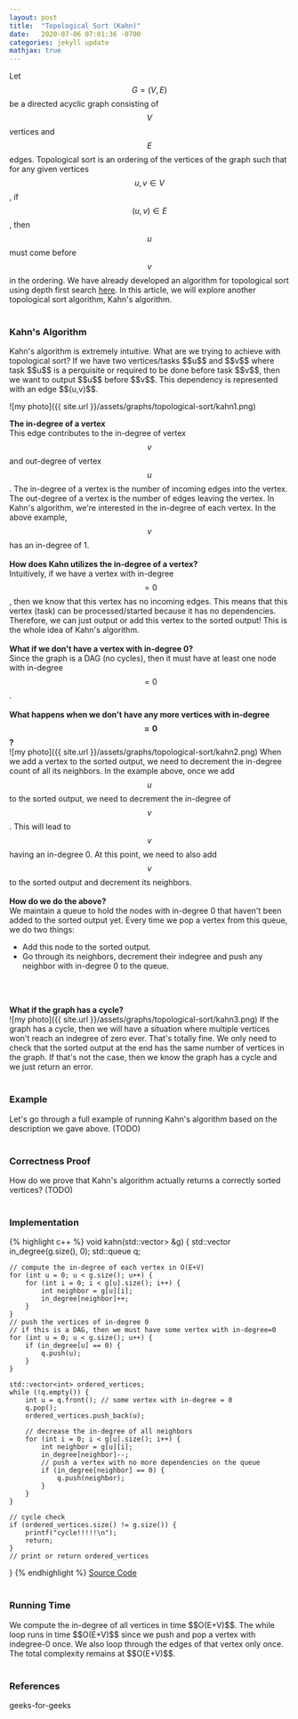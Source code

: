 ```yaml
---
layout: post
title:  "Topological Sort (Kahn)"
date:   2020-07-06 07:01:36 -0700
categories: jekyll update
mathjax: true
---
```

Let $$G = (V, E)$$ be a directed acyclic graph consisting of $$V$$ vertices and $$E$$ edges. Topological sort is an ordering of the vertices of the graph such that for any given vertices $$u, v \in V$$, if $$(u,v) \in E$$, then $$u$$ must come before $$v$$ in the ordering. We have already developed an algorithm for topological sort using depth first search <a href="https://strncat.github.io/jekyll/update/2019/07/10/topological-sort.html">here</a>. In this article, we will explore another topological sort algorithm, Kahn's algorithm. 
<br>
<br>
<!----------------------------------------------------------------------------------->
<h3>Kahn's Algorithm</h3>
Kahn's algorithm is extremely intuitive. What are we trying to achieve with topological sort? If we have two vertices/tasks $$u$$ and $$v$$ where task $$u$$ is a perquisite or required to be done before task $$v$$, then we want to output $$u$$ before $$v$$. This dependency is represented with an edge $$(u,v)$$. 

![my photo]({{ site.url }}/assets/graphs/topological-sort/kahn1.png)

<b>The in-degree of a vertex</b><br>
This edge contributes to the in-degree of vertex $$v$$ and out-degree of vertex $$u$$. The in-degree of a vertex is the number of incoming edges into the vertex. The out-degree of a vertex is the number of edges leaving the vertex. In Kahn's algorithm, we're interested in the in-degree of each vertex. In the above example, $$v$$ has an in-degree of 1.
<br>
<br>
<b>How does Kahn utilizes the in-degree of a vertex?</b><br>
Intuitively, if we have a vertex with in-degree $$=0$$, then we know that this vertex has no incoming edges. This means that this vertex (task) can be processed/started because it has no dependencies. Therefore, we can just output or add this vertex to the sorted output! This is the whole idea of Kahn's algorithm. 
<br>
<br>
<b>What if we don't have a vertex with in-degree 0?</b><br>
Since the graph is a DAG (no cycles), then it must have at least one node with in-degree $$=0$$.
<br>
<br>
<b>What happens when we don't have any more vertices with in-degree $$=0$$?</b><br>
![my photo]({{ site.url }}/assets/graphs/topological-sort/kahn2.png)
When we add a vertex to the sorted output, we need to decrement the in-degree count of all its neighbors. In the example above, once we add $$u$$ to the sorted output, we need to decrement the in-degree of $$v$$. This will lead to $$v$$ having an in-degree 0. At this point, we need to also add $$v$$ to the sorted output and decrement its neighbors.
<br>
<br>
<b>How do we do the above?</b><br>
We maintain a queue to hold the nodes with in-degree 0 that haven't been added to the sorted output yet. Every time we pop a vertex from this queue, we do two things:
- Add this node to the sorted output.
- Go through its neighbors, decrement their indegree and push any neighbor with in-degree 0 to the queue.
<br>
<br>

<b>What if the graph has a cycle?</b><br>
![my photo]({{ site.url }}/assets/graphs/topological-sort/kahn3.png)
If the graph has a cycle, then we will have a situation where multiple vertices won't reach an indegree of zero ever. That's totally fine. We only need to check that the sorted output at the end has the same number of vertices in the graph. If that's not the case, then we know the graph has a cycle and we just return an error.
<br>
<br>
<!----------------------------------------------------------------------------------->
<h3>Example</h3>
Let's go through a full example of running Kahn's algorithm based on the description we gave above. (TODO)
<br>
<br>
<!----------------------------------------------------------------------------------->
<h3>Correctness Proof</h3>
How do we prove that Kahn's algorithm actually returns a correctly sorted vertices? (TODO)
<br>
<br>
<!---------------------------------------------------------------------------------------->
<h3>Implementation</h3>
{% highlight c++ %}
void kahn(std::vector<std::vector<int>> &g) {
    std::vector<int> in_degree(g.size(), 0);
    std::queue<int> q;

    // compute the in-degree of each vertex in O(E+V)
    for (int u = 0; u < g.size(); u++) {
        for (int i = 0; i < g[u].size(); i++) {
            int neighbor = g[u][i];
            in_degree[neighbor]++;
        }
    }
    // push the vertices of in-degree 0
    // if this is a DAG, then we must have some vertex with in-degree=0
    for (int u = 0; u < g.size(); u++) {
        if (in_degree[u] == 0) {
            q.push(u);
        }
    }

    std::vector<int> ordered_vertices;
    while (!q.empty()) {
        int u = q.front(); // some vertex with in-degree = 0
        q.pop();
        ordered_vertices.push_back(u);

        // decrease the in-degree of all neighbors
        for (int i = 0; i < g[u].size(); i++) {
            int neighbor = g[u][i];
            in_degree[neighbor]--;
            // push a vertex with no more dependencies on the queue
            if (in_degree[neighbor] == 0) {
                q.push(neighbor);
            }
        }
    }

    // cycle check
    if (ordered_vertices.size() != g.size()) {
        printf("cycle!!!!!\n");
        return;
    }
    // print or return ordered_vertices
}
{% endhighlight %}
<a href="https://github.com/strncat/algorithms-and-data-structures/blob/master/graphs/topological-sort/topological-sort-kahn.cpp">Source Code</a>
<br>
<br>
<!----------------------------------------------------------------------------------->
<h3>Running Time</h3>
We compute the in-degree of all vertices in time $$O(E+V)$$. The while loop runs in time $$O(E+V)$$ since we push and pop a vertex with indegree-0 once. We also loop through the edges of that vertex only once. The total complexity remains at $$O(E+V)$$.
<br>
<br>
<!----------------------------------------------------------------------------------->
<h3>References</h3>
geeks-for-geeks
<br>
<br>

